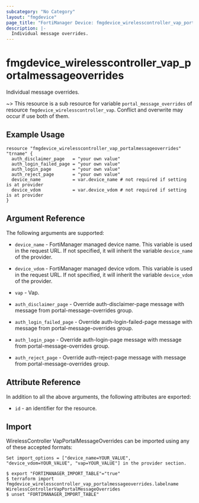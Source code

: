 ```yaml
---
subcategory: "No Category"
layout: "fmgdevice"
page_title: "FortiManager Device: fmgdevice_wirelesscontroller_vap_portalmessageoverrides"
description: |-
  Individual message overrides.
---
```


# fmgdevice_wirelesscontroller_vap_portalmessageoverrides
Individual message overrides.

~> This resource is a sub resource for variable `portal_message_overrides` of resource `fmgdevice_wirelesscontroller_vap`. Conflict and overwrite may occur if use both of them.



## Example Usage

```hcl
resource "fmgdevice_wirelesscontroller_vap_portalmessageoverrides" "trname" {
  auth_disclaimer_page   = "your own value"
  auth_login_failed_page = "your own value"
  auth_login_page        = "your own value"
  auth_reject_page       = "your own value"
  device_name            = var.device_name # not required if setting is at provider
  device_vdom            = var.device_vdom # not required if setting is at provider
}
```

## Argument Reference


The following arguments are supported:

* `device_name` - FortiManager managed device name. This variable is used in the request URL. If not specified, it will inherit the variable `device_name` of the provider.
* `device_vdom` - FortiManager managed device vdom. This variable is used in the request URL. If not specified, it will inherit the variable `device_vdom` of the provider.
* `vap` - Vap.

* `auth_disclaimer_page` - Override auth-disclaimer-page message with message from portal-message-overrides group.
* `auth_login_failed_page` - Override auth-login-failed-page message with message from portal-message-overrides group.
* `auth_login_page` - Override auth-login-page message with message from portal-message-overrides group.
* `auth_reject_page` - Override auth-reject-page message with message from portal-message-overrides group.


## Attribute Reference

In addition to all the above arguments, the following attributes are exported:
* `id` - an identifier for the resource.

## Import

WirelessController VapPortalMessageOverrides can be imported using any of these accepted formats:
```
Set import_options = ["device_name=YOUR_VALUE", "device_vdom=YOUR_VALUE", "vap=YOUR_VALUE"] in the provider section.

$ export "FORTIMANAGER_IMPORT_TABLE"="true"
$ terraform import fmgdevice_wirelesscontroller_vap_portalmessageoverrides.labelname WirelessControllerVapPortalMessageOverrides
$ unset "FORTIMANAGER_IMPORT_TABLE"
```

